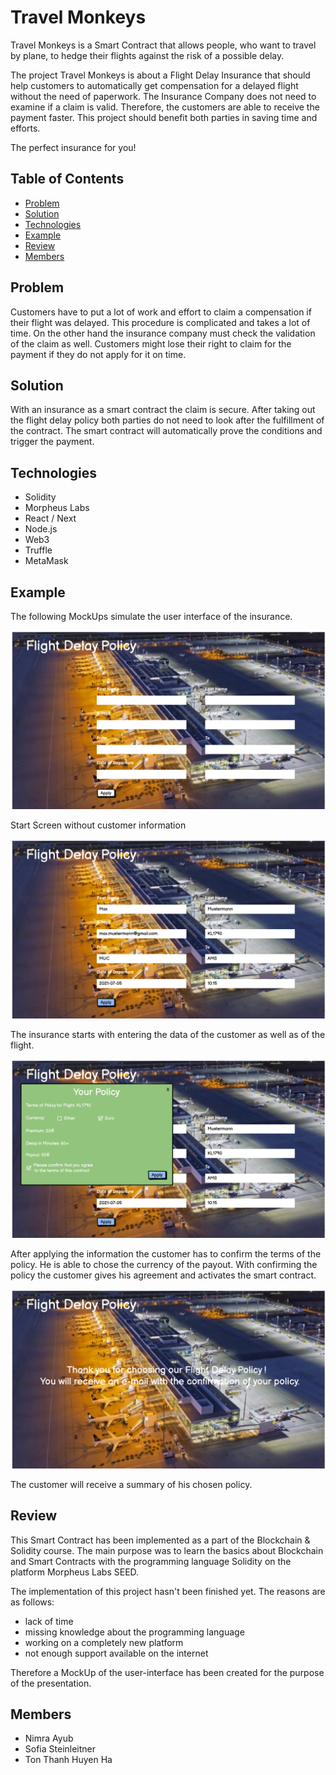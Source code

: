 # Travel Monkeys

Travel Monkeys is a Smart Contract that allows people, who want to travel by plane, to hedge their flights against the risk of a possible delay.

The project Travel Monkeys is about a Flight Delay Insurance that should help customers to automatically get compensation for a delayed flight without the need of paperwork.
The Insurance Company does not need to examine if a claim is valid. Therefore, the customers are able to receive the payment faster. This project should benefit both parties in saving time and efforts. 

The perfect insurance for you!

## Table of Contents
- [Problem](#problem)
- [Solution](#solution)
- [Technologies](#technologies)
- [Example](#example)
- [Review](review)
- [Members](#members)

## Problem
Customers have to put a lot of work and effort to claim a compensation if their flight was delayed. This procedure is complicated and takes a lot of time. On the other hand the insurance company must check the validation of the claim as well. Customers might lose their right to claim for the payment if they do not apply for it on time.

## Solution
With an insurance as a smart contract the claim is secure. After taking out the flight delay policy both parties do not need to look after the fulfillment of the contract. The smart contract will automatically prove the conditions and trigger the payment. 

## Technologies
- Solidity
- Morpheus Labs
- React / Next
- Node.js
- Web3
- Truffle
- MetaMask

## Example

The following MockUps simulate the user interface of the insurance.

![](https://github.com/HM2021-BC/BC-GROUP2/blob/web3_js/flightDelay/images/NewWireframe1.png)

Start Screen without customer information

![](https://github.com/HM2021-BC/BC-GROUP2/blob/web3_js/flightDelay/images/NewWireframe2.png)

The insurance starts with entering the data of the customer as well as of the flight.

![](https://github.com/HM2021-BC/BC-GROUP2/blob/web3_js/flightDelay/images/NewWireframe3.png)

After applying the information the customer has to confirm the terms of the policy. He is able to chose the currency of the payout. With confirming the policy the customer gives his agreement and activates the smart contract.

![](https://github.com/HM2021-BC/BC-GROUP2/blob/web3_js/flightDelay/images/NewWireframe4.png)

The customer will receive a summary of his chosen policy.

## Review
This Smart Contract has been implemented as a part of the Blockchain & Solidity course. The main purpose was to learn the basics about Blockchain and Smart Contracts with the programming language Solidity on the platform Morpheus Labs SEED.

The implementation of this project hasn't been finished yet. The reasons are as follows:
- lack of time
- missing knowledge about the programming language
- working on a completely new platform
- not enough support available on the internet

Therefore a MockUp of the user-interface has been created for the purpose of the presentation.

## Members
- Nimra Ayub
- Sofia Steinleitner
- Ton Thanh Huyen Ha